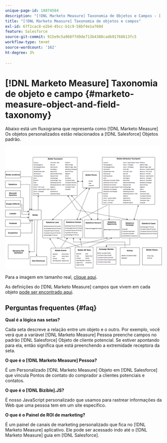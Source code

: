 ```yaml
---
unique-page-id: 18874584
description: "[!DNL Marketo Measure] Taxonomia de Objetos e Campos - [!DNL Marketo Measure]"
title: "[!DNL Marketo Measure] Taxonomia de objetos e campos"
exl-id: 67f1cac8-e2b4-45cc-b1c9-58bf4e1a760d
feature: Salesforce
source-git-commit: 915e9c5a968ffd9de713b4308cadb91768613fc5
workflow-type: tm+mt
source-wordcount: '162'
ht-degree: 3%

---
```


# [!DNL Marketo Measure] Taxonomia de objeto e campo {#marketo-measure-object-and-field-taxonomy}

Abaixo está um fluxograma que representa como [!DNL Marketo Measure] Os objetos personalizados estão relacionados a [!DNL Salesforce] Objetos padrão.

![](assets/1-2.png)

Para a imagem em tamanho real, [clique aqui](assets/bizible-object-and-field-taxonomy-graph-full.png).

As definições do [!DNL Marketo Measure] campos que vivem em cada objeto [pode ser encontrado aqui](/help/introduction-to-marketo-measure/overview-resources/glossary-of-marketo-measure-fields.md).

## Perguntas frequentes {#faq}

**Qual é a lógica nas setas?**

Cada seta descreve a relação entre um objeto e o outro. Por exemplo, você verá que a variável [!DNL Marketo Measure] Pessoa preenche campos no padrão [!DNL Salesforce] Objeto de cliente potencial. Se estiver apontando para ela, então significa que está preenchendo a extremidade receptora da seta.

**O que é o [!DNL Marketo Measure] Pessoa?**

É um Personalizado [!DNL Marketo Measure] Objeto em [!DNL Salesforce] que vincula Pontos de contato do comprador a clientes potenciais e contatos.

**O que é o [!DNL Bizible].JS?**

É nosso JavaScript personalizado que usamos para rastrear informações da Web que uma pessoa tem em um site específico.

**O que é o Painel de ROI de marketing?**

É um painel de canais de marketing personalizado que fica no [!DNL Marketo Measure] aplicativo. Ele pode ser acessado indo até o [!DNL Marketo Measure] guia em [!DNL Salesforce].
